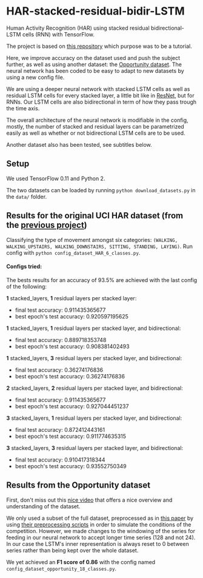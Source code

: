# HAR-stacked-residual-bidir-LSTM

Human Activity Recognition (HAR) using stacked residual bidirectional-LSTM cells (RNN) with TensorFlow.

The project is based on [this repository](https://github.com/guillaume-chevalier/LSTM-Human-Activity-Recognition) which purpose was to be a tutorial.

Here, we improve accuracy on the dataset used and push the subject further, as well as using another dataset: the [Opportunity dataset](https://archive.ics.uci.edu/ml/datasets/OPPORTUNITY+Activity+Recognition). The neural network has been coded to be easy to adapt to new datasets by using a new config file.

We are using a deeper neural network with stacked LSTM cells as well as residual LSTM cells for every stacked layer, a little bit like in [ResNet](https://research.googleblog.com/2016/08/improving-inception-and-image.html), but for RNNs. Our LSTM cells are also bidirectional in term of how they pass trough the time axis.

The overall architecture of the neural network is modifiable in the config, mostly, the number of stacked and residual layers can be parametrized easily as well as whether or not bidirectional LSTM cells are to be used.

Another dataset also has been tested, see subtitles below.

## Setup

We used TensorFlow 0.11 and Python 2.

The two datasets can be loaded by running `python download_datasets.py` in the `data/` folder.


## Results for the original UCI HAR dataset (from the [previous project](https://github.com/guillaume-chevalier/LSTM-Human-Activity-Recognition))

Classifying the type of movement amongst six categories:
`(WALKING, WALKING_UPSTAIRS, WALKING_DOWNSTAIRS, SITTING, STANDING, LAYING)`. Run config with `python config_dataset_HAR_6_classes.py`.

#### Configs tried:

The bests results for an accuracy of 93.5% are achieved with the last config of the following:

**1** stacked_layers,
**1** residual layers per stacked layer:
- final test accuracy: 0.911435365677
- best epoch's test accuracy: 0.920597195625

**1** stacked_layers,
**1** residual layers per stacked layer,
and bidirectional:
- final test accuracy: 0.889718353748
- best epoch's test accuracy: 0.908381402493

**1** stacked_layers,
**3** residual layers per stacked layer,
and bidirectional:
- final test accuracy: 0.36274176836
- best epoch's test accuracy: 0.36274176836

**2** stacked_layers,
**2** residual layers per stacked layer,
and bidirectional:
- final test accuracy: 0.911435365677
- best epoch's test accuracy: 0.927044451237

**3** stacked_layers,
**1** residual layers per stacked layer,
and bidirectional:
- final test accuracy: 0.872412443161
- best epoch's test accuracy: 0.911774635315

**3** stacked_layers,
**3** residual layers per stacked layer,
and bidirectional:
- final test accuracy: 0.910417318344
- best epoch's test accuracy: 0.93552750349


## Results from the Opportunity dataset

First, don't miss out this [nice video](https://www.youtube.com/watch?v=wzuKjjfYnu8) that offers a nice overview and understanding of the dataset.

We only used a subset of the full dataset, preprocessed as in [this paper](http://www.mdpi.com/1424-8220/16/1/115) by using [their preprocessing scripts](https://github.com/sussexwearlab/DeepConvLSTM) in order to simulate the conditions of the competition. However, we made changes to the windowing of the series for feeding in our neural network to accept longer time series (128 and not 24). In our case the LSTM's inner representation is always reset to 0 between series rather than being kept over the whole dataset.

We yet achieved an **F1 score of 0.86** with the config named `config_dataset_opportunity_18_classes.py`.
